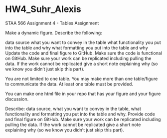 # HW4_Suhr_Alexis
STAA 566 Assignment 4 - Tables Assignment  

Make a dynamic figure. Describe the following:

data source
what you want to convey in the table
what functionality you put into the table and why
what formatting you put into the table and why
Update the code and final figure to GitHub. Make sure the code is functional on GitHub. Make sure your work can be replicated including pulling the data. If the work cannot be replicated give a short note explaining why (so we know you didn’t just skip this part).

You are not limited to one table. You may make more than one table/figure to communicate the data. At least one table must be provided.

You can make one html file in your repo that has your figure and your figure discussion.

 

Describe: data source, what you want to convey in the table, what functionality and formatting you put into the table and why. Provide code and final figure on GitHub. Make sure your work can be replicated including pulling the data. If the work cannot be replicated give a short note explaining why (so we know you didn’t just skip this part).
